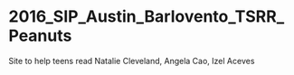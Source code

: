 # 2016_SIP_Austin_Barlovento_TSRR_Peanuts
Site to help teens read
Natalie Cleveland, Angela Cao, Izel Aceves
